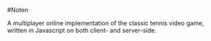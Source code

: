 #Noten

A multiplayer online implementation of the classic tennis video game,
written in Javascript on both client- and server-side.
